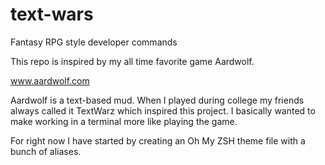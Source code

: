 # text-wars
Fantasy RPG style developer commands

This repo is inspired by my all time favorite game Aardwolf. 

www.aardwolf.com

Aardwolf is a text-based mud. When I played during college my friends always called it TextWarz which inspired this project. I basically wanted to make working in a terminal more like playing the game. 

For right now I have started by creating an Oh My ZSH theme file with a bunch of aliases. 
